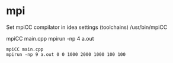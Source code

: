 # mpi

Set mpiCC compilator in idea settings (toolchains)
/usr/bin/mpiCC

 mpiCC main.cpp
 mpirun -np 4 a.out


```
mpiCC main.cpp
mpirun -np 9 a.out 0 0 1000 2000 1000 100 100
```